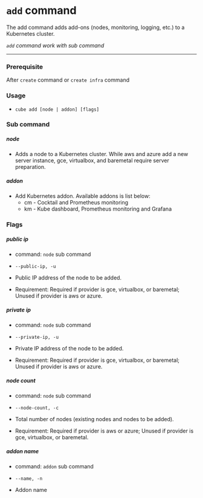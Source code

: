 # `add` command

The add command adds add-ons (nodes, monitoring, logging, etc.) to a Kubernetes cluster. 

_`add` command work with sub command_
  
---

### Prerequisite

After `create` command or `create infra` command

### Usage

* `cube add [node | addon] [flags]`

### Sub command

##### node

* Adds a node to a Kubernetes cluster. While aws and azure add a new server instance, gce, virtualbox, and baremetal require server preparation.

##### addon  
* Add Kubernetes addon. Available addons is list below:
  * cm - Cocktail and Prometheus monitoring
  * km - Kube dashboard, Prometheus monitoring and Grafana

### Flags

##### public ip

* command: `node` sub command

* `--public-ip, -u`

* Public IP address of the node to be added.

* Requirement: Required if provider is gce, virtualbox, or baremetal; Unused if provider is aws or azure.

##### private ip

* command: `node` sub command

* `--private-ip, -u`

* Private IP address of the node to be added.

* Requirement: Required if provider is gce, virtualbox, or baremetal; Unused if provider is aws or azure.

##### node count
* command: `node` sub command

* `--node-count, -c`

* Total number of nodes (existing nodes and nodes to be added).

* Requirement: Required if provider is aws or azure; Unused if provider is gce, virtualbox, or baremetal.

##### addon name
* command: `addon` sub command

* `--name, -n`

* Addon name

